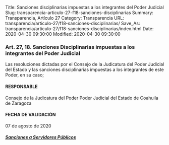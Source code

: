 Title: Sanciones disciplinarias impuestas a los integrantes del Poder Judicial
Slug: transparencia-articulo-27-f18-sanciones-disciplinarias
Summary: Transparencia, Artículo 27
Category: Transparencia
URL: transparencia/articulo-27/f18-sanciones-disciplinarias/
Save_As: transparencia/articulo-27/f18-sanciones-disciplinarias/index.html
Date: 2020-04-30 09:30:00
Modified: 2020-04-30 09:30:00


### Art. 27, 18. Sanciones Disciplinarias impuestas a los integrantes del Poder Judicial

Las resoluciones dictadas por el Consejo de la Judicatura del Poder Judicial del Estado y las sanciones disciplinarias impuestas a los integrantes de este Poder, en su caso;

#### RESPONSABLE

Consejo de la Judicatura del Poder Poder Judicial del Estado de Coahuila de Zaragoza

#### FECHA DE VALIDACIÓN

07 de agosto de 2020

##### [Sanciones a Servidores Públicos](https://www.pjecz.gob.mx/conocenos/estructura/consejo-de-la-judicatura/sanciones-a-servidores-publicos/)


